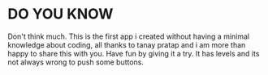 # DO YOU KNOW 

Don't think much. This is the first app i created without having a minimal knowledge about coding, all thanks to tanay pratap and i am more than happy to share this with you. Have fun by giving it a try. It has levels and its not always wrong to push some buttons.